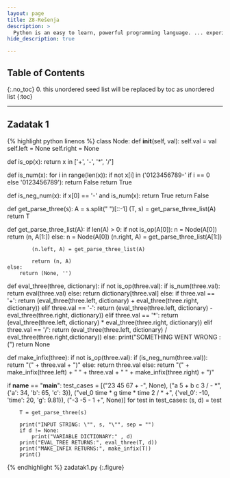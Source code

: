```yaml
---
layout: page
title: Z8-Rešenja
description: >
  Python is an easy to learn, powerful programming language. ... experience, but all examples are self-contained, so the tutorial can be read off-line as well.
hide_description: true

---
```


## Table of Contents
{:.no_toc}
0. this unordered seed list will be replaced by toc as unordered list
{:toc}

---

## Zadatak 1

{% highlight python linenos %}
class Node:
    def __init__(self, val):
        self.val = val
        self.left = None
        self.right = None

def is_op(x):
    return x in ['+', '-', '*', '/']

def is_num(x):
    for i in range(len(x)):
            if not x[i] in ('0123456789-' if i == 0 else '0123456789'):
                return False
    return True

def is_neg_num(x):
    if x[0] == '-' and is_num(x):
        return True
    return False

def get_parse_three(s):
    A = s.split(" ")[::-1]
    (T, s) = get_parse_three_list(A)
    return T

def get_parse_three_list(A):
    if len(A) > 0:
        if not is_op(A[0]):
            n = Node(A[0])
            return (n, A[1:])
        else:
            n = Node(A[0])
            (n.right, A) = get_parse_three_list(A[1:])

            (n.left, A) = get_parse_three_list(A)

            return (n, A)
    else:
        return (None, '')

def eval_three(three, dictionary):
    if not is_op(three.val):
        if is_num(three.val):
            return eval(three.val)
        else:
            return dictionary[three.val]
    else:
        if three.val == '+':
            return (eval_three(three.left, dictionary) + eval_three(three.right, dictionary))
        elif three.val == '-':
            return (eval_three(three.left, dictionary) - eval_three(three.right, dictionary))
        elif three.val == '*':
            return (eval_three(three.left, dictionary) * eval_three(three.right, dictionary))
        elif three.val == '/':
            return (eval_three(three.left, dictionary) / eval_three(three.right,dictionary))
        else:
            print("SOMETHING WENT WRONG :(")
            return None

def make_infix(three):
    if not is_op(three.val):
        if (is_neg_num(three.val)):
            return "(" + three.val + ")"
        else:
            return three.val
    else:
        return "(" + make_infix(three.left) + " " + three.val + " " + make_infix(three.right) + ")"

if __name__ == "__main__":
    test_cases = [("23 45 67 + -", None), ("a 5 + b c 3 / - *", {'a': 34, 'b': 65, 'c': 3}), ("vel_0 time * g time * time 2 / * +", {'vel_0': -10, 'time': 20, 'g': 9.81}), ("-3 -5 - 1 +", None)]
    for test in test_cases:
        (s, d) = test

        T = get_parse_three(s)

        print("INPUT STRING: \"", s, "\"", sep = "")
        if d != None:
            print("VARIABLE DICTIONARY:" , d)
        print("EVAL_TREE RETURNS:", eval_three(T, d))
        print("MAKE_INFIX RETURNS:", make_infix(T))
        print()
{% endhighlight %}
zadatak1.py
{:.figure}